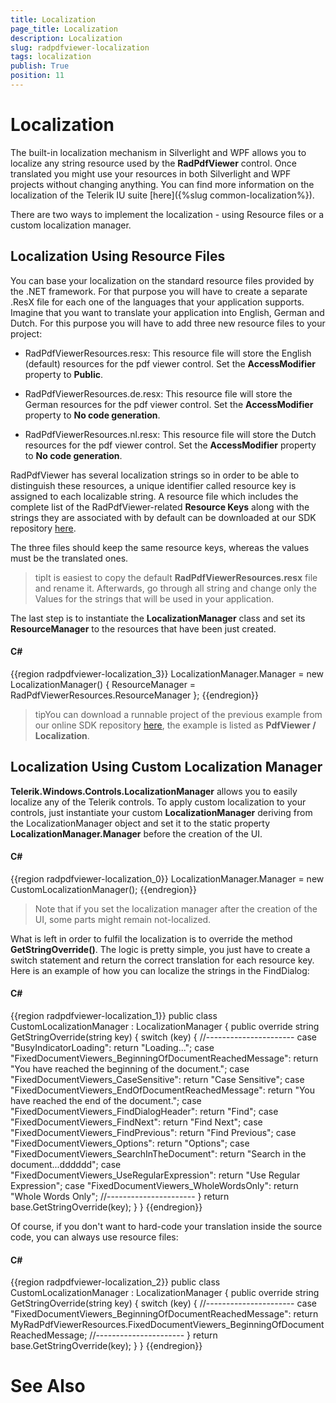 ```yaml
---
title: Localization
page_title: Localization
description: Localization
slug: radpdfviewer-localization
tags: localization
publish: True
position: 11
---
```


# Localization



The built-in localization mechanism in Silverlight and WPF allows you to localize any string resource used by the __RadPdfViewer__ control.
        Once translated you might use your resources in both Silverlight and WPF projects without changing anything. You can find more information on the localization of
        the Telerik IU suite [here]({%slug common-localization%}).
      

There are two ways to implement the localization - using Resource files or a custom localization manager.

## Localization Using Resource Files

You can base your localization on the standard resource files provided by the .NET framework. For that purpose you will have to create a separate .ResX file for
          each one of the languages that your application supports. Imagine that you want to translate your application into English, German and Dutch. For this purpose
          you will have to add three new resource files to your project:
        

* RadPdfViewerResources.resx: This resource file will store the English (default) resources for the pdf viewer control. Set the
              __AccessModifier__ property to __Public__.
            

* RadPdfViewerResources.de.resx: This resource file will store the German resources for the pdf viewer control. Set the
              __AccessModifier__ property to __No code generation__.
            

* RadPdfViewerResources.nl.resx: This resource file will store the Dutch resources for the pdf viewer control. Set the
              __AccessModifier__ property to __No code generation__.
            

RadPdfViewer has several localization strings so in order to be able to distinguish these resources, a unique identifier called
          resource key is assigned to each localizable string. A resource file which includes the complete list of the RadPdfViewer-related
          __Resource Keys__ along with the strings they are associated with by default can be downloaded at our SDK repository
          [here](https://github.com/telerik/xaml-sdk).
        

The three files should keep the same resource keys, whereas the values must be the translated ones.
        

>tipIt is easiest to copy the default __RadPdfViewerResources.resx__ file and rename it. Afterwards, go through all string and change
            only the Values for the strings that will be used in your application.
          

The last step is to instantiate the __LocalizationManager__ class and set its __ResourceManager__ to the resources
          that have been just created.
        

#### __C#__

{{region radpdfviewer-localization_3}}
	  LocalizationManager.Manager = new LocalizationManager()
	{
	    ResourceManager = RadPdfViewerResources.ResourceManager
	};
	{{endregion}}



>tipYou can download a runnable project of the previous example from our online SDK repository
            [here](https://github.com/telerik/xaml-sdk), the example is listed as __PdfViewer / Localization__.
          

## Localization Using Custom Localization Manager

__Telerik.Windows.Controls.LocalizationManager__ allows you to easily localize any of the Telerik controls.
          To apply custom localization to your controls, just instantiate your custom __LocalizationManager__ deriving from the LocalizationManager object 
          and set it to the static property __LocalizationManager.Manager__ before the creation of the UI.
        

#### __C#__

{{region radpdfviewer-localization_0}}
	            LocalizationManager.Manager = new CustomLocalizationManager();
	{{endregion}}



>Note that if you set the localization manager after the creation of the UI, some parts might remain not-localized.

What is left in order to fulfil the localization is to override the method __GetStringOverride()__. The logic is pretty simple, you just have to 
          create a switch statement and return the correct translation for each resource key. Here is an example of how you can localize the strings in the 
          FindDialog:
        

#### __C#__

{{region radpdfviewer-localization_1}}
	        public class CustomLocalizationManager : LocalizationManager
	    {
	        public override string GetStringOverride(string key)
	        {
	            switch (key)
	            {
	                //----------------------
	                case "BusyIndicatorLoading":
	                    return "Loading...";
	                case "FixedDocumentViewers_BeginningOfDocumentReachedMessage":
	                    return "You have reached the beginning of the document.";
	                case "FixedDocumentViewers_CaseSensitive":
	                    return "Case Sensitive";
	                case "FixedDocumentViewers_EndOfDocumentReachedMessage":
	                    return "You have reached the end of the document.";
	                case "FixedDocumentViewers_FindDialogHeader":
	                    return "Find";
	                case "FixedDocumentViewers_FindNext":
	                    return "Find Next";
	                case "FixedDocumentViewers_FindPrevious":
	                    return "Find Previous";
	                case "FixedDocumentViewers_Options":
	                    return "Options";
	                case "FixedDocumentViewers_SearchInTheDocument":
	                    return "Search in the document...dddddd";
	                case "FixedDocumentViewers_UseRegularExpression":
	                    return "Use Regular Expression";
	                case "FixedDocumentViewers_WholeWordsOnly":
	                    return "Whole Words Only";
	                //----------------------
	            }
	            return base.GetStringOverride(key);
	        }
	    }
	{{endregion}}



Of course, if you don't want to hard-code your translation inside the source code, you can always use resource files:
        

#### __C#__

{{region radpdfviewer-localization_2}}
	        public class CustomLocalizationManager : LocalizationManager
	    {
	        public override string GetStringOverride(string key)
	        {
	            switch (key)
	            {
	                //----------------------
	                case "FixedDocumentViewers_BeginningOfDocumentReachedMessage":
	                    return MyRadPdfViewerResources.FixedDocumentViewers_BeginningOfDocumentReachedMessage;
	                //----------------------
	            }
	            return base.GetStringOverride(key);
	        }
	    }
	{{endregion}}



# See Also
